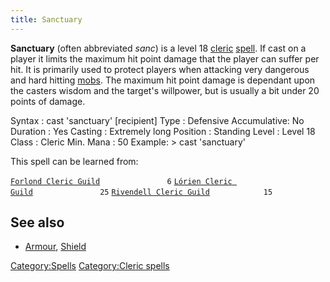 ```yaml
---
title: Sanctuary
---
```


**Sanctuary** (often abbreviated *sanc*) is a level 18
[cleric](cleric "wikilink") [spell](spell "wikilink"). If cast on a
player it limits the maximum hit point damage that the player can suffer
per hit. It is primarily used to protect players when attacking very
dangerous and hard hitting [mobs](mob "wikilink"). The maximum hit point
damage is dependant upon the casters wisdom and the target's willpower,
but is usually a bit under 20 points of damage.

Syntax : cast 'sanctuary' \[recipient\] Type : Defensive Accumulative:
No Duration : Yes Casting : Extremely long Position : Standing Level :
Level 18 Class : Cleric Min. Mana : 50 Example: \> cast 'sanctuary'

This spell can be learned from:

[`Forlond Cleric Guild`](Forlond_Cleric_Guild "wikilink")`               6`
[`Lórien Cleric Guild`](Lórien_Cleric_Guild "wikilink")`               25`
[`Rivendell Cleric Guild`](Rivendell_Cleric_Guild "wikilink")`            15`

## See also

- [Armour](Armour_Spell "wikilink"), [Shield](Shield_Spell "wikilink")

[Category:Spells](Category:Spells "wikilink") [Category:Cleric
spells](Category:Cleric_spells "wikilink")